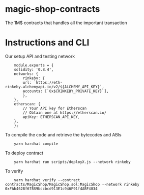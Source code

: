 # magic-shop-contracts
The 1M$ contracts that handles all the important transaction

# Instructions and CLI

Our setup API and testing network

        module.exports = {
        solidity: '0.8.4',
        networks: {
            rinkeby: {
            url: `https://eth-rinkeby.alchemyapi.io/v2/${ALCHEMY_API_KEY}`,
            accounts: [`0x${RINKEBY_PRIVATE_KEY}`],
            },
        },
        etherscan: {
            // Your API key for Etherscan
            // Obtain one at https://etherscan.io/
            apiKey: ETHERSCAN_API_KEY,
        },
        };

To compile the code and retrieve the bytecodes and ABIs

        yarn hardhat compile

To deploy contract

        yarn hardhat run scripts/deployX.js --network rinkeby

To verify

        yarn hardhat verify --contract contracts/MagicShop/MagicShop.sol:MagicShop --network rinkeby 0xFAb4628f67B89bccbcd913E1c946F91f4ABF4034

